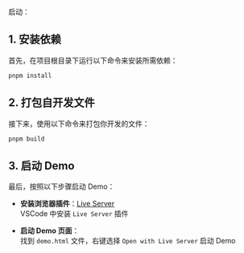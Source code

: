启动：

## 1. 安装依赖

首先，在项目根目录下运行以下命令来安装所需依赖：

```bash
pnpm install
```

## 2. 打包自开发文件

接下来，使用以下命令来打包你开发的文件：

```bash
pnpm build
```

## 3. 启动 Demo

最后，按照以下步骤启动 Demo：

- **安装浏览器插件**：[Live Server](https://marketplace.visualstudio.com/items?itemName=ritwickdey.LiveServer)  
  VSCode 中安装 `Live Server` 插件
  
- **启动 Demo 页面**：  
  找到 `demo.html` 文件，右键选择 `Open with Live Server` 启动 Demo
